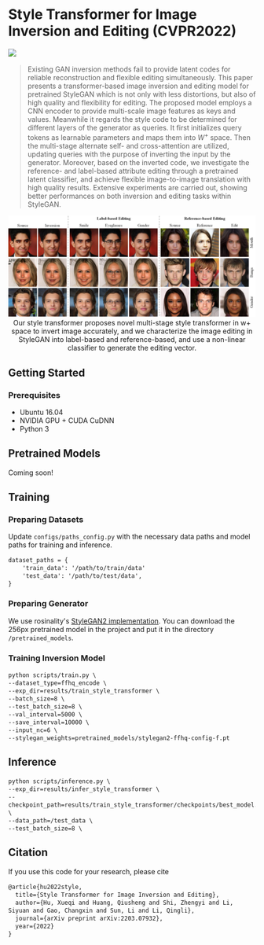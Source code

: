 # Style Transformer for Image Inversion and Editing (CVPR2022)
<a href="https://arxiv.org/abs/2203.07932"><img src="https://img.shields.io/badge/arXiv-2203.07932-b31b1b.svg" height=22.5></a>
> Existing GAN inversion methods fail to provide latent codes for reliable reconstruction and flexible editing simultaneously. This paper presents a transformer-based image inversion and editing model for pretrained StyleGAN which is not only with less distortions, but also of high quality and flexibility for editing. The proposed model employs a CNN encoder to provide multi-scale image features as keys and values. Meanwhile it regards the style code to be determined for different layers of the generator as queries. It first initializes query tokens as learnable parameters and maps them into $W^+$ space. Then the multi-stage alternate self- and cross-attention are utilized, updating queries with the purpose of inverting the input by the generator. Moreover, based on the inverted code, we investigate the reference- and label-based attribute editing through a pretrained latent classifier, and achieve flexible image-to-image translation with high quality results. Extensive experiments are carried out, showing better performances on both inversion and editing tasks within StyleGAN.

<p align="center">
<img src="./teaser.png" width="800px"/>
<br>
Our style transformer proposes novel multi-stage style transformer in w+ space to invert image accurately, and we characterize the image editing in StyleGAN into label-based and reference-based, and use a non-linear classifier to generate the editing vector.
</p>

## Getting Started
### Prerequisites
- Ubuntu 16.04
- NVIDIA GPU + CUDA CuDNN
- Python 3

## Pretrained Models
Coming soon!

## Training
### Preparing Datasets
Update `configs/paths_config.py` with the necessary data paths and model paths for training and inference.
```
dataset_paths = {
    'train_data': '/path/to/train/data'
    'test_data': '/path/to/test/data',
}
```
### Preparing Generator
We use rosinality's [StyleGAN2 implementation](https://github.com/rosinality/stylegan2-pytorch).
You can download the 256px pretrained model in the project and put it in the directory `/pretrained_models`.

### Training Inversion Model
```
python scripts/train.py \
--dataset_type=ffhq_encode \
--exp_dir=results/train_style_transformer \
--batch_size=8 \
--test_batch_size=8 \
--val_interval=5000 \
--save_interval=10000 \
--input_nc=6 \
--stylegan_weights=pretrained_models/stylegan2-ffhq-config-f.pt
```

## Inference
```
python scripts/inference.py \
--exp_dir=results/infer_style_transformer \
--checkpoint_path=results/train_style_transformer/checkpoints/best_model.pt \
--data_path=/test_data \
--test_batch_size=8 \
```

## Citation
If you use this code for your research, please cite
```
@article{hu2022style,
  title={Style Transformer for Image Inversion and Editing},
  author={Hu, Xueqi and Huang, Qiusheng and Shi, Zhengyi and Li, Siyuan and Gao, Changxin and Sun, Li and Li, Qingli},
  journal={arXiv preprint arXiv:2203.07932},
  year={2022}
}
```
